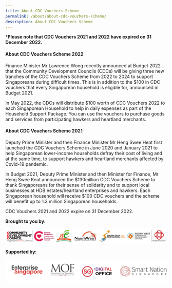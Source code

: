 ```yaml
---
title: About CDC Vouchers Scheme
permalink: /about/about-cdc-vouchers-scheme/
description: About CDC Vouchers Scheme
---
```

***Please note that CDC Vouchers 2021 and 2022 have expired on 31 December 2022.**

#### About CDC Vouchers Scheme 2022
Finance Minister Mr Lawrence Wong recently announced at Budget 2022 that the Community Development Councils (CDCs) will be giving three new tranches of the CDC Vouchers Scheme from 2022 to 2024 to support Singaporeans during difficult times. This is in addition to the $100 in CDC vouchers that every Singaporean household is eligible for, announced in Budget 2021.

In May 2022, the CDCs will distribute $100 worth of CDC Vouchers 2022 to each Singaporean Household to help in daily expenses as part of the Household Support Package. You can use the vouchers to purchase goods and services from participating hawkers and heartland merchants.


#### About CDC Vouchers Scheme 2021
Deputy Prime Minister and then Finance Minister Mr Heng Swee Heat first launched the CDC Vouchers Scheme in June 2020 and January 2021 to help Singaporean lower-income households defray their cost of living and at the same time, to support hawkers and heartland merchants affected by Covid-19 pandemic. 

In Budget 2021, Deputy Prime Minister and then Minister for Finance, Mr Heng Swee Keat announced the $130million CDC Vouchers Scheme to thank Singaporeans for their sense of solidarity and to support local businesses at HDB estates/heartland enterprises and hawkers. Each Singaporean household will receive $100 CDC vouchers and the scheme will benefit up to 1.3 million Singaporean households.

CDC Vouchers 2021 and 2022 expire on 31 December 2022.


**Brought to you by:**

![Brought to you by](/images/brought-by.png)

**Supported by:**

![Supported by](/images/supported-by.png)